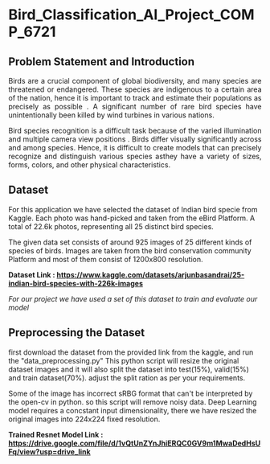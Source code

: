 # Bird_Classification_AI_Project_COMP_6721

## Problem Statement and Introduction
<p align="justify">
Birds are a crucial component of global biodiversity, and many species are threatened or endangered. These species
are indigenous to a certain area of the nation, hence it is important to track and estimate their populations as precisely
as possible . A significant number of rare bird species have unintentionally been killed by wind turbines in various nations.
</p>
<p align="justify">
Bird species recognition is a difficult task because of the varied illumination and multiple camera view
positions . Birds differ visually significantly across and among species. Hence, it is difficult to create models that
can precisely recognize and distinguish various species asthey have a variety of sizes, forms, colors, and other physical characteristics.
</p>

## Dataset
For this application we have selected the dataset of Indian bird specie from Kaggle. Each photo was hand-picked and taken from the eBird Platform. A total of 22.6k photos, representing all 25 distinct bird species.

The given data set consists of around 925 images of 25 different kinds of species of birds. Images are taken from the bird conservation community Platform and most of them consist of 1200x800 resolution.

**Dataset Link : https://www.kaggle.com/datasets/arjunbasandrai/25-indian-bird-species-with-226k-images**

*For our project we have used a set of this dataset to train and evaluate our model*

## Preprocessing the Dataset
first download the dataset from the provided link from the kaggle, and run the "data_preprocessing.py"
This python script will resize the original dataset images and it will also split the dataset into test(15%), valid(15%) and train dataset(70%). adjust the split ration as per your requirements.

Some of the image has incorrect sRBG format that can't be interpreted by the open-cv in python. so this script will remove noisy data. Deep Learning model requires a concstant input dimensionality, there we have resized the original images into 224x224 fixed resolution.


**Trained Resnet Model Link : https://drive.google.com/file/d/1vQtUnZYnJhiERQC0GV9m1MwaDedHsUFq/view?usp=drive_link**






